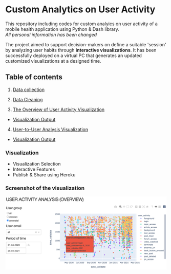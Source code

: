 
# Custom Analytics on User Activity
This repository including codes for custom analyics on user activity of a mobile health application using Python & Dash library.  
*All personal information has been changed*  

The project aimed to support decision-makers on define a suitable 'session' by analyzing user habits through **interactive visualizations**. It has been successfully deployed on a virtual PC that generates an updated customized visualizations at a designed time.



## Table of contents  
1. [Data collection](https://github.com/daoddv/user-activity-analytics/blob/master/01-data-collection/01-data-extraction.py)

2. [Data Cleaning](https://github.com/daoddv/user-activity-analytics/blob/master/02-data-cleaning/02-data-cleaning.ipynb)

3. [The Overview of User Activity Visualization](https://github.com/daoddv/user-activity-analytics/blob/master/03-user-activity-overview/app.py)  
- [Visualization Output ](https://github-user-activity-overview.herokuapp.com/)  

4. [User-to-User Analysis Visualization](https://github.com/daoddv/user-activity-analytics/blob/master/04-user-to-user-analysis/emailcomparison.py)  
- [Visualization Output](https://github-user-to-user.herokuapp.com/)  

### Visualization 
- Visualization Selection
- Interactive Features
- Publish & Share using Heroku  

### Screenshot of the visualization
![image](https://github.com/daoddv/user-activity-analytics/blob/master/03-user-activity-overview/user-activity-analysis-overview.png?raw=true)
